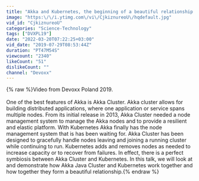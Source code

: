 ```yaml
---
title: "Akka and Kubernetes, the beginning of a beautiful relationship - Hugh McKee"
image: "https:\/\/i.ytimg.com\/vi\/CjkiznureoU\/hqdefault.jpg"
vid_id: "CjkiznureoU"
categories: "Science-Technology"
tags: ["DVXPL19"]
date: "2022-03-20T07:22:25+03:00"
vid_date: "2019-07-29T08:53:44Z"
duration: "PT47M54S"
viewcount: "2340"
likeCount: "51"
dislikeCount: ""
channel: "Devoxx"
---
```

{% raw %}Video from Devoxx Poland 2019.<br /><br />One of the best features of Akka is Akka Cluster. Akka cluster allows for building distributed applications, where one application or service spans multiple nodes. From its initial release in 2013, Akka Cluster needed a node management system to manage the Akka nodes and to provide a resilient and elastic platform. With Kubernetes Akka finally has the node management system that is has been waiting for. Akka Cluster has been designed to gracefully handle nodes leaving and joining a running cluster while continuing to run. Kubernetes adds and removes nodes as needed to increase capacity or to recover from failures. In effect, there is a perfect symbiosis between Akka Cluster and Kubernetes. In this talk, we will look at and demonstrate how Akka Java Cluster and Kubernetes work together and how together they form a beautiful relationship.{% endraw %}

